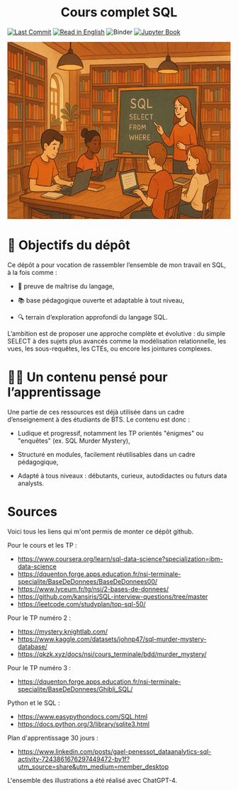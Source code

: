 # <center> Cours complet SQL </center>


[![Last Commit](https://img.shields.io/github/last-commit/Mastocodeur/sql-fast-learner)](https://github.com/Mastocodeur/sql-fast-learner/commits/main/?author=Mastocodeur)
[![Read in English](https://img.shields.io/badge/Read_in_English-🇬🇧-blue)](README.md)
![Binder](https://img.shields.io/badge/Powered%20by-Binder-red?logo=jupyter)
[![Jupyter Book](https://img.shields.io/badge/📘_View-JupyterBook-blue)](https://mastocodeur.github.io/sql-fast-learner/)



<p align="center">
    <img src="sql-tp-book/images/sql_lib.png" width="600" height="400">
</p>

# 🎯 Objectifs du dépôt
Ce dépôt a pour vocation de rassembler l’ensemble de mon travail en SQL, à la fois comme :

* 🧠 preuve de maîtrise du langage,

* 📚 base pédagogique ouverte et adaptable à tout niveau,

* 🔍 terrain d’exploration approfondi du langage SQL.

L’ambition est de proposer une approche complète et évolutive : du simple SELECT à des sujets plus avancés comme la modélisation relationnelle, les vues, les sous-requêtes, les CTEs, ou encore les jointures complexes.

# 👨‍🏫 Un contenu pensé pour l’apprentissage
Une partie de ces ressources est déjà utilisée dans un cadre d’enseignement à des étudiants de BTS.
Le contenu est donc :

* Ludique et progressif, notamment les TP orientés "énigmes" ou "enquêtes" (ex. SQL Murder Mystery),

* Structuré en modules, facilement réutilisables dans un cadre pédagogique,

* Adapté à tous niveaux : débutants, curieux, autodidactes ou futurs data analysts.


# Sources

Voici tous les liens qui m'ont permis de monter ce dépôt github. 

Pour le cours et les TP :
- https://www.coursera.org/learn/sql-data-science?specialization=ibm-data-science
- https://dquenton.forge.apps.education.fr/nsi-terminale-specialite/BaseDeDonnees/BaseDeDonnees00/
- https://www.lyceum.fr/tg/nsi/2-bases-de-donnees/
- https://github.com/kansiris/SQL-interview-questions/tree/master
- https://leetcode.com/studyplan/top-sql-50/

Pour le TP numéro 2 : 
- https://mystery.knightlab.com/
- https://www.kaggle.com/datasets/johnp47/sql-murder-mystery-database/
- https://qkzk.xyz/docs/nsi/cours_terminale/bdd/murder_mystery/

Pour le TP numéro 3 : 

- https://dquenton.forge.apps.education.fr/nsi-terminale-specialite/BaseDeDonnees/Ghibli_SQL/

Python et le SQL : 
- https://www.easypythondocs.com/SQL.html
- https://docs.python.org/3/library/sqlite3.html

Plan d'apprentissage 30 jours :
- https://www.linkedin.com/posts/gael-penessot_dataanalytics-sql-activity-7243861676297449472-by1f?utm_source=share&utm_medium=member_desktop

L'ensemble des illustrations a été réalisé avec ChatGPT-4.
